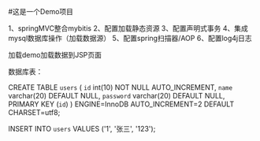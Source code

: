 #这是一个Demo项目


1、springMVC整合mybitis
2、配置加载静态资源
3、配置声明式事务
4、集成mysql数据库操作（加载数据源）
5、配置spring扫描器/AOP
6、配置log4j日志

加载demo加载数据到JSP页面

数据库表：

CREATE TABLE `users` (
  `id` int(10) NOT NULL AUTO_INCREMENT,
  `name` varchar(20) DEFAULT NULL,
  `password` varchar(20) DEFAULT NULL,
  PRIMARY KEY (`id`)
) ENGINE=InnoDB AUTO_INCREMENT=2 DEFAULT CHARSET=utf8;

INSERT INTO `users` VALUES ('1', '张三', '123');